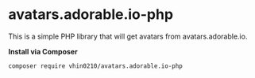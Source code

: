 # avatars.adorable.io-php

This is a simple PHP library that will get avatars from avatars.adorable.io.

**Install via Composer**
```
composer require vhin0210/avatars.adorable.io-php
```
